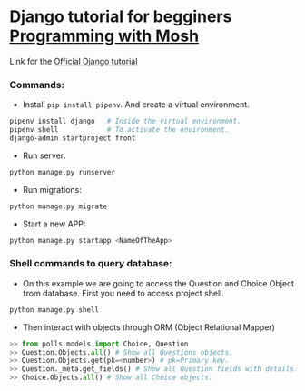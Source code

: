 # Django tutorial for begginers [Programming with Mosh](https://youtu.be/rHux0gMZ3Eg)

Link for the [Official Django tutorial](https://docs.djangoproject.com/en/3.2/intro/tutorial01/)

### Commands:
- Install `pip install pipenv`. And create a virtual environment.

```bash
pipenv install django   # Inside the virtual environment.
pipenv shell            # To activate the environment.
django-admin startproject front
```

- Run server:
```bash
python manage.py runserver
```

- Run migrations:
```bash
python manage.py migrate
```

- Start a new APP:
```bash
python manage.py startapp <NameOfTheApp>
```
### Shell commands to query database:
- On this example we are going to access the Question and Choice Object from database. First you need to access project shell.
```bash
python manage.py shell
```
- Then interact with objects through ORM (Object Relational Mapper)
```python
>> from polls.models import Choice, Question
>> Question.Objects.all() # Show all Questions objects.
>> Question.Objects.get(pk=<number>) # pk=Primary key.
>> Question._meta.get_fields() # Show all Question fields with details.
>> Choice.Objects.all() # Show all Choice objects.
```


